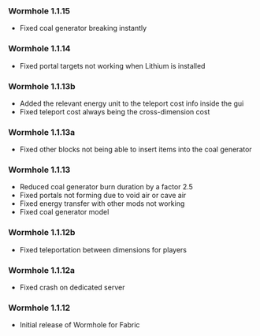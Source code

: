 ### Wormhole 1.1.15
- Fixed coal generator breaking instantly

### Wormhole 1.1.14
- Fixed portal targets not working when Lithium is installed

### Wormhole 1.1.13b
- Added the relevant energy unit to the teleport cost info inside the gui
- Fixed teleport cost always being the cross-dimension cost

### Wormhole 1.1.13a
- Fixed other blocks not being able to insert items into the coal generator

### Wormhole 1.1.13
- Reduced coal generator burn duration by a factor 2.5
- Fixed portals not forming due to void air or cave air
- Fixed energy transfer with other mods not working
- Fixed coal generator model

### Wormhole 1.1.12b
- Fixed teleportation between dimensions for players

### Wormhole 1.1.12a
- Fixed crash on dedicated server

### Wormhole 1.1.12
- Initial release of Wormhole for Fabric
